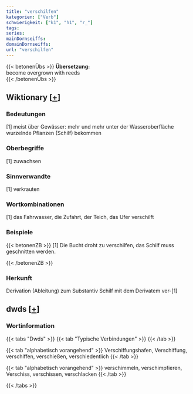 ```yaml
---
title: "verschilfen"
kategorien: ["Verb"]
schwierigkeit: ["k1", "h1", "r_"]
tags:
series:
mainDornseiffs:
domainDornseiffs:
url: "verschilfen"
---
```


{{< betonenÜbs >}}
**Übersetzung:**  
become overgrown with reeds  
{{< /betonenÜbs >}}

## Wiktionary [[+](https://de.wiktionary.org/wiki/verschilfen)]

### Bedeutungen
[1] meist über Gewässer: mehr und mehr unter der Wasseroberfläche wurzelnde Pflanzen (Schilf) bekommen  

### Oberbegriffe
[1] zuwachsen  

### Sinnverwandte
[1] verkrauten  

### Wortkombinationen
[1] das Fahrwasser, die Zufahrt, der Teich, das Ufer verschilft  

### Beispiele
{{< betonenZB >}}
[1] Die Bucht droht zu verschilfen, das Schilf muss geschnitten werden.  

{{< /betonenZB >}}
### Herkunft
Derivation (Ableitung) zum Substantiv Schilf mit dem Derivatem ver-[1]  



## dwds [[+](https://www.dwds.de/wb/verschilfen)]

### Wortinformation
{{< tabs "Dwds" >}}
{{< tab "Typische Verbindungen" >}}
{{< /tab >}}

{{< tab "alphabetisch vorangehend" >}}
Verschiffungshafen, Verschiffung, verschiffen, verschießen, verschiedentlich
{{< /tab >}}

{{< tab "alphabetisch vorangehend" >}}
verschimmeln, verschimpfieren, Verschiss, verschissen, verschlacken
{{< /tab >}}

{{< /tabs >}}

